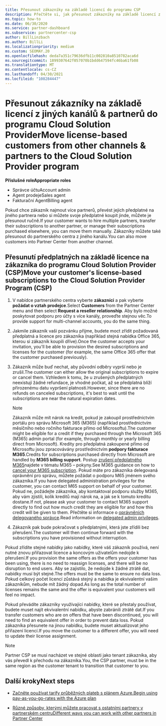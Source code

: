 ```yaml
---
title: Přesunout zákazníky na základě licencí do programu CSP
description: Přečtěte si, jak přesunout zákazníky na základě licencí z jiných kanálů nebo jiného partnera do programu Cloud Solution Provider (CSP) v partnerském centru.
ms.topic: how-to
ms.date: 06/30/2020
ms.service: partner-dashboard
ms.subservice: partnercenter-csp
author: BillLinzbach
ms.author: BillLi
ms.localizationpriority: medium
ms.custom: SEOMAY.20
ms.openlocfilehash: deda7a351c79636dfb11c002810a8510782aca6d
ms.sourcegitcommit: 1899307642f057070b1bdd647594fc46ba61fb08
ms.translationtype: MT
ms.contentlocale: cs-CZ
ms.lasthandoff: 04/30/2021
ms.locfileid: "108284447"
---
```

# <a name="move-license-based-customers-from-other-channels--partners-to-the-cloud-solution-provider-program"></a><span data-ttu-id="f8a76-103">Přesunout zákazníky na základě licencí z jiných kanálů & partnerů do programu Cloud Solution Provider</span><span class="sxs-lookup"><span data-stu-id="f8a76-103">Move license-based customers from other channels & partners to the Cloud Solution Provider program</span></span>

<span data-ttu-id="f8a76-104">**Příslušné role**</span><span class="sxs-lookup"><span data-stu-id="f8a76-104">**Appropriate roles**</span></span>

- <span data-ttu-id="f8a76-105">Správce účtu</span><span class="sxs-lookup"><span data-stu-id="f8a76-105">Account admin</span></span>
- <span data-ttu-id="f8a76-106">Agent prodeje</span><span class="sxs-lookup"><span data-stu-id="f8a76-106">Sales agent</span></span>
- <span data-ttu-id="f8a76-107">Fakturační Agent</span><span class="sxs-lookup"><span data-stu-id="f8a76-107">Billing agent</span></span>

<span data-ttu-id="f8a76-108">Pokud chce zákazník najmout více partnerů, převést jejich předplatné na jiného partnera nebo si můžete svoje předplatné koupit jinde, můžete je přesunout ručně.</span><span class="sxs-lookup"><span data-stu-id="f8a76-108">If your customer wants to hire multiple partners, transfer their subscriptions to another partner, or manage their subscriptions purchased elsewhere, you can move them manually.</span></span> <span data-ttu-id="f8a76-109">Zákazníky můžete také přesunout do partnerského centra z jiného kanálu.</span><span class="sxs-lookup"><span data-stu-id="f8a76-109">You can also move customers into Partner Center from another channel.</span></span>

## <a name="move-your-customers-license-based-subscriptions-to-the-cloud-solution-provider-program-csp"></a><span data-ttu-id="f8a76-110">Přesunutí předplatných na základě licence na zákazníka do programu Cloud Solution Provider (CSP)</span><span class="sxs-lookup"><span data-stu-id="f8a76-110">Move your customer's license-based subscriptions to the Cloud Solution Provider Program (CSP)</span></span>

1. <span data-ttu-id="f8a76-111">V nabídce partnerského centra vyberte **zákazníci** a pak vyberte **požádat o vztah prodejce**.</span><span class="sxs-lookup"><span data-stu-id="f8a76-111">Select **Customers** from the Partner Center menu and then select **Request a reseller relationship**.</span></span> <span data-ttu-id="f8a76-112">Aby bylo možné poskytovat podporu pro účty s více kanály, proveďte stejnou věc.</span><span class="sxs-lookup"><span data-stu-id="f8a76-112">To provide support for multi-channel accounts, you do the same thing.</span></span>

2. <span data-ttu-id="f8a76-113">Jakmile zákazník vaši pozvánku přijme, budete moct zřídit požadovaná předplatná a licence pro zákazníka (například stejná nabídka Office 365, kterou si zákazník koupili dříve).</span><span class="sxs-lookup"><span data-stu-id="f8a76-113">Once the customer accepts your invitation, you'll be able to provision the desired subscriptions and licenses for the customer (for example, the same Office 365 offer that the customer purchased previously).</span></span>

3. <span data-ttu-id="f8a76-114">Zákazník může buď nechat, aby původní odběry vyprší nebo je zrušil.</span><span class="sxs-lookup"><span data-stu-id="f8a76-114">The customer can either allow the original subscriptions to expire or cancel them.</span></span> <span data-ttu-id="f8a76-115">Vzhledem k tomu, že u zrušených předplatných neexistují žádné refundace, je vhodné počkat, až se předplatná blíží přirozenému datu vypršení platnosti.</span><span class="sxs-lookup"><span data-stu-id="f8a76-115">However, since there are no refunds on canceled subscriptions, it's best to wait until the  subscriptions are near the natural expiration dates.</span></span>


   >[!NOTE]
   ><span data-ttu-id="f8a76-116">Zákazník může mít nárok na kredit, pokud je zakoupil prostřednictvím portálu pro správu Microsoft 365 (M365) (například prostřednictvím měsíčního nebo ročního fakturace přímo od Microsoftu).</span><span class="sxs-lookup"><span data-stu-id="f8a76-116">The customer might be eligible for a credit if they purchased through the Microsoft 365 (M365) admin portal (for example, through monthly or yearly billing direct from Microsoft).</span></span> <span data-ttu-id="f8a76-117">Kredity pro předplatná zakoupené přímo od Microsoftu jsou zpracovávány prostřednictvím **podpory fakturace M365**.</span><span class="sxs-lookup"><span data-stu-id="f8a76-117">Credits for subscriptions purchased directly from Microsoft are handled by **M365 billing support**.</span></span> <span data-ttu-id="f8a76-118">Postup [zrušení předplatného M365](/microsoft-365/commerce/subscriptions/cancel-your-subscription)najdete v tématu M365 – pokyny.</span><span class="sxs-lookup"><span data-stu-id="f8a76-118">See M365 guidance on how to [cancel your M365 subscription](/microsoft-365/commerce/subscriptions/cancel-your-subscription).</span></span> <span data-ttu-id="f8a76-119">Pokud máte pro zákazníka delegovaná oprávnění pro správu, můžete požádat o podporu M65 jménem svého zákazníka.</span><span class="sxs-lookup"><span data-stu-id="f8a76-119">If you have delegated administration privileges for the customer, you can contact M65 support on behalf of your customer.</span></span> <span data-ttu-id="f8a76-120">Pokud ne, požádejte zákazníka, aby kontaktoval podporu služby M365, aby vám zjistili, kolik kreditů mají nárok na, a jak se k tomuto kreditu dostane.</span><span class="sxs-lookup"><span data-stu-id="f8a76-120">If not, please ask your customer to contact M365 support directly to find out how much credit they are eligible for and how this credit will be given to them.</span></span> <span data-ttu-id="f8a76-121">Přečtěte si informace o [oprávněních delegovaného správce](customers-revoke-admin-privileges.md).</span><span class="sxs-lookup"><span data-stu-id="f8a76-121">Read information on [delegated admin privileges](customers-revoke-admin-privileges.md).</span></span>


4. <span data-ttu-id="f8a76-122">Zákazník pak bude pokračovat s předplatnými, která jste zřídili bez přerušení.</span><span class="sxs-lookup"><span data-stu-id="f8a76-122">The customer will then continue forward with the subscriptions you have provisioned without interruption.</span></span>

<span data-ttu-id="f8a76-123">Pokud zřídíte stejné nabídky jako nabídky, které váš zákazník používá, není nutné znovu přiřazovat licence a koncovým uživatelům nedojde k přerušení.</span><span class="sxs-lookup"><span data-stu-id="f8a76-123">If you provision the same offers as the offers your customer has been using, there is no need to reassign licenses, and there will be no disruption to end users.</span></span> <span data-ttu-id="f8a76-124">Aby se zajistilo, že nedojde k žádné ztrátě dat, nabídky musí být stejné.</span><span class="sxs-lookup"><span data-stu-id="f8a76-124">The offers must be the same to ensure no data loss.</span></span> <span data-ttu-id="f8a76-125">Pokud celkový počet licencí zůstává stejný a nabídka je ekvivalentní vašim zákazníkům, nebude mít žádný dopad.</span><span class="sxs-lookup"><span data-stu-id="f8a76-125">As long as the total number of licenses remains the same and the offer is equivalent your customers will feel no impact.</span></span>

<span data-ttu-id="f8a76-126">Pokud převádíte zákazníky využívající nabídky, které se přestaly používat, budete muset najít ekvivalentní nabídku, abyste zabránili ztrátě dat.</span><span class="sxs-lookup"><span data-stu-id="f8a76-126">If you transfer customers who are on offers that have been discontinued, you will need to find an equivalent offer in order to prevent data loss.</span></span> <span data-ttu-id="f8a76-127">Pokud zákazníka přesunete na jinou nabídku, budete muset aktualizovat jeho přiřazení licencí.</span><span class="sxs-lookup"><span data-stu-id="f8a76-127">If you move the customer to a different offer, you will need to update their license assignment.</span></span>

>[!NOTE]
> <span data-ttu-id="f8a76-128">Partner CSP se musí nacházet ve stejné oblasti jako tenant zákazníka, aby vás převedl k přechodu na zákazníka.</span><span class="sxs-lookup"><span data-stu-id="f8a76-128">You, the CSP partner, must be in the same region as the customer tenant to transition that customer to you.</span></span>

## <a name="next-steps"></a><span data-ttu-id="f8a76-129">Další kroky</span><span class="sxs-lookup"><span data-stu-id="f8a76-129">Next steps</span></span>

- [<span data-ttu-id="f8a76-130">Začněte používat tarify průběžných plateb s plánem Azure.</span><span class="sxs-lookup"><span data-stu-id="f8a76-130">Begin using pay-as-you-go-rates with the Azure plan</span></span>](azure-plan-get-started.md)
 

- [<span data-ttu-id="f8a76-131">Různé způsoby, kterými můžete pracovat s ostatními partnery v partnerském centru</span><span class="sxs-lookup"><span data-stu-id="f8a76-131">Different ways you can work with other partners in Partner Center</span></span>](work-with-other-partners.md)